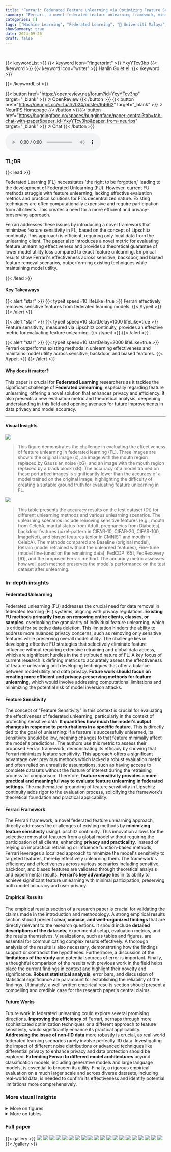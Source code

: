 ```yaml
---
title: "Ferrari: Federated Feature Unlearning via Optimizing Feature Sensitivity"
summary: "Ferrari, a novel federated feature unlearning framework, minimizes feature sensitivity via Lipschitz continuity, enabling effective and privacy-preserving data removal without full client participatio..."
categories: []
tags: ["Machine Learning", "Federated Learning", "🏢 Universiti Malaya",]
showSummary: true
date: 2024-09-26
draft: false
---
```


<br>

{{< keywordList >}}
{{< keyword icon="fingerprint" >}} YxyYTcv3hp {{< /keyword >}}
{{< keyword icon="writer" >}} Hanlin Gu et el. {{< /keyword >}}
 
{{< /keywordList >}}

{{< button href="https://openreview.net/forum?id=YxyYTcv3hp" target="_blank" >}}
↗ OpenReview
{{< /button >}}
{{< button href="https://neurips.cc/virtual/2024/poster/94662" target="_blank" >}}
↗ NeurIPS Homepage
{{< /button >}}{{< button href="https://huggingface.co/spaces/huggingface/paper-central?tab=tab-chat-with-paper&paper_id=YxyYTcv3hp&paper_from=neurips" target="_blank" >}}
↗ Chat
{{< /button >}}



<audio controls>
    <source src="https://ai-paper-reviewer.com/YxyYTcv3hp/podcast.wav" type="audio/wav">
    Your browser does not support the audio element.
</audio>


### TL;DR


{{< lead >}}

Federated Learning (FL) necessitates 'the right to be forgotten,' leading to the development of Federated Unlearning (FU). However, current FU methods struggle with feature unlearning, lacking effective evaluation metrics and practical solutions for FL's decentralized nature.  Existing techniques are often computationally expensive and require participation from all clients. This creates a need for a more efficient and privacy-preserving approach. 

Ferrari addresses these issues by introducing a novel framework that minimizes feature sensitivity in FL, based on the concept of Lipschitz continuity. This approach is efficient, requiring only local data from the unlearning client. The paper also introduces a novel metric for evaluating feature unlearning effectiveness and provides a theoretical guarantee of lower model utility loss compared to exact feature unlearning.  Empirical results show Ferrari's effectiveness across sensitive, backdoor, and biased feature removal scenarios, outperforming existing techniques while maintaining model utility.

{{< /lead >}}


#### Key Takeaways

{{< alert "star" >}}
{{< typeit speed=10 lifeLike=true >}} Ferrari effectively removes sensitive features from federated learning models. {{< /typeit >}}
{{< /alert >}}

{{< alert "star" >}}
{{< typeit speed=10 startDelay=1000 lifeLike=true >}} Feature sensitivity, measured via Lipschitz continuity, provides an effective metric for evaluating feature unlearning. {{< /typeit >}}
{{< /alert >}}

{{< alert "star" >}}
{{< typeit speed=10 startDelay=2000 lifeLike=true >}} Ferrari outperforms existing methods in unlearning effectiveness and maintains model utility across sensitive, backdoor, and biased features. {{< /typeit >}}
{{< /alert >}}

#### Why does it matter?
This paper is crucial for **Federated Learning** researchers as it tackles the significant challenge of **Federated Unlearning**, especially regarding feature unlearning, offering a novel solution that enhances privacy and efficiency.  It also presents a new evaluation metric and theoretical analysis, deepening understanding in this field and opening avenues for future improvements in data privacy and model accuracy.

------
#### Visual Insights



![](https://ai-paper-reviewer.com/YxyYTcv3hp/figures_2_1.jpg)

> This figure demonstrates the challenge in evaluating the effectiveness of feature unlearning in federated learning (FL).  Three images are shown: the original image (x), an image with the mouth region replaced by Gaussian noise (xG), and an image with the mouth region replaced by a black block (xB). The accuracy of a model trained on these perturbed images is significantly lower than the accuracy of a model trained on the original image, highlighting the difficulty of creating a suitable ground truth for evaluating feature unlearning in FL. 





![](https://ai-paper-reviewer.com/YxyYTcv3hp/tables_3_1.jpg)

> This table presents the accuracy results on the test dataset (Dt) for different unlearning methods and various unlearning scenarios. The unlearning scenarios include removing sensitive features (e.g., mouth from CelebA, marital status from Adult, pregnancies from Diabetes), backdoor features (pixel-pattern in CIFAR-10, CIFAR-20, CIFAR-100, ImageNet), and biased features (color in CMNIST and mouth in CelebA). The methods compared are Baseline (original model), Retrain (model retrained without the unlearned features), Fine-tune (model fine-tuned on the remaining data), FedCDP [65], FedRecovery [61], and the proposed Ferrari method.  The accuracy metric assesses how well each method preserves the model's performance on the test dataset after unlearning.





### In-depth insights


#### Federated Unlearning
Federated unlearning (FU) addresses the crucial need for data removal in federated learning (FL) systems, aligning with privacy regulations.  **Existing FU methods primarily focus on removing entire clients, classes, or samples**, overlooking the granularity of individual feature unlearning, which is critical for selective data deletion. This limitation hinders the ability to address more nuanced privacy concerns, such as removing only sensitive features while preserving overall model utility. The challenge lies in developing effective FU strategies that selectively eliminate feature influence without requiring extensive retraining and global data access, which are significant hurdles in the distributed nature of FL. A key focus of current research is defining metrics to accurately assess the effectiveness of feature unlearning and developing techniques that offer a balance between model utility and data privacy. **Future work should focus on creating more efficient and privacy-preserving methods for feature unlearning**, which would involve addressing computational limitations and minimizing the potential risk of model inversion attacks.

#### Feature Sensitivity
The concept of "Feature Sensitivity" in this context is crucial for evaluating the effectiveness of federated unlearning, particularly in the context of protecting sensitive data.  **It quantifies how much the model's output changes in response to perturbations in a specific feature.** This is directly tied to the goal of unlearning: if a feature is successfully unlearned, its sensitivity should be low, meaning changes to that feature minimally affect the model's predictions. The authors use this metric to assess their proposed Ferrari framework, demonstrating its efficacy by showing that Ferrari minimizes feature sensitivity.  This approach offers a significant advantage over previous methods which lacked a robust evaluation metric and often relied on unrealistic assumptions, such as having access to complete datasets without the feature of interest during the retraining process for comparison.  Therefore, **feature sensitivity provides a more practical and meaningful way to evaluate feature unlearning in federated settings.**  The mathematical grounding of feature sensitivity in Lipschitz continuity adds rigor to the evaluation process, solidifying the framework's theoretical foundation and practical applicability.

#### Ferrari Framework
The Ferrari framework, a novel federated feature unlearning approach, directly addresses the challenges of existing methods by **minimizing feature sensitivity** using Lipschitz continuity.  This innovation allows for the selective removal of features from a global model without requiring the participation of all clients, enhancing **privacy and practicality**.  Instead of relying on impractical retraining or influence function-based methods, Ferrari leverages a localized approach to minimize the model's sensitivity to targeted features, thereby effectively unlearning them. The framework's efficiency and effectiveness across various scenarios including sensitive, backdoor, and biased features are validated through theoretical analysis and experimental results. **Ferrari's key advantage** lies in its ability to achieve significant feature unlearning with minimal participation, preserving both model accuracy and user privacy.

#### Empirical Results
The empirical results section of a research paper is crucial for validating the claims made in the introduction and methodology.  A strong empirical results section should present **clear, concise, and well-organized findings** that are directly relevant to the research questions.  It should include **detailed descriptions of the datasets**, experimental setup, evaluation metrics, and the results themselves.  Visualizations, such as tables and figures, are essential for communicating complex results effectively.  A thorough analysis of the results is also necessary, demonstrating how the findings support or contradict the hypotheses.  Furthermore, a discussion of the **limitations of the study** and potential sources of error is important.  Finally, a thoughtful comparison of the results with previous work in the field helps place the current findings in context and highlight their novelty and significance.  **Robust statistical analysis**, error bars, and discussion of statistical significance are paramount for establishing the reliability of the findings.  Ultimately, a well-written empirical results section should present a compelling and credible case for the research paper's central claims.

#### Future Works
Future work in federated unlearning could explore several promising directions.  **Improving the efficiency** of Ferrari, perhaps through more sophisticated optimization techniques or a different approach to feature sensitivity, would significantly enhance its practical applicability.  **Addressing the issue of non-IID data** more robustly is crucial, as real-world federated learning scenarios rarely involve perfectly IID data. Investigating the impact of different noise distributions or advanced techniques like differential privacy to enhance privacy and data protection should be explored.  **Extending Ferrari to different model architectures** beyond classification models, including generative models and large language models, is essential to broaden its utility.  Finally, a rigorous empirical evaluation on a much larger scale and across diverse datasets, including real-world data, is needed to confirm its effectiveness and identify potential limitations more comprehensively.


### More visual insights

<details>
<summary>More on figures
</summary>


![](https://ai-paper-reviewer.com/YxyYTcv3hp/figures_3_1.jpg)

> This figure illustrates the Ferrari framework's workflow.  A client requests feature unlearning (step 1). The server sends the model to the client (step 2). The client performs local feature unlearning, minimizing feature sensitivity by reducing the model's output change rate relative to changes in the specified input feature (the slope in the graph, step 3). The client then uploads the updated model back to the server (step 4).


![](https://ai-paper-reviewer.com/YxyYTcv3hp/figures_5_1.jpg)

> This figure shows examples of pixel-pattern backdoor features added to different datasets. A small pattern is added to images in MNIST, FMNIST, CIFAR-10, CIFAR-20, and CIFAR-100.  The top row shows the original image, and the bottom row shows the image with the added backdoor trigger. This trigger is intended to cause the model to misclassify images regardless of their actual content.


![](https://ai-paper-reviewer.com/YxyYTcv3hp/figures_5_2.jpg)

> This figure shows the distribution of biased datasets used in the experiments for biased feature unlearning.  The top row shows examples from the CMNIST dataset, illustrating bias towards color patterns. For example, the digit '3' is shown in blue and green, and the digit '8' is shown in green and blue. The bottom row shows examples from the CelebA dataset, illustrating bias towards gender and smiling attributes. For example, images of men and women are shown, along with images with or without smiles, highlighting the bias present within the training data.


![](https://ai-paper-reviewer.com/YxyYTcv3hp/figures_7_1.jpg)

> This figure shows the results of a model inversion attack (MIA) on the CelebA dataset after unlearning the 'mouth' feature.  It compares the original image ('Target') with the reconstructions generated by the Baseline model (which didn't undergo unlearning), the Retrain model (which was retrained without the mouth feature), and the Ferrari model (the proposed unlearning method). The goal is to demonstrate that Ferrari effectively prevents reconstruction of the unlearned feature (mouth), protecting privacy, while the Baseline and Retrain models fail to do so.


![](https://ai-paper-reviewer.com/YxyYTcv3hp/figures_8_1.jpg)

> This figure shows the results of a model inversion attack (MIA) on the CelebA dataset after unlearning the 'mouth' feature.  It compares the MIA reconstructions from the Baseline model (which did not undergo unlearning), a Retrained model (trained without the mouth feature), and the Ferrari model (which used the proposed federated feature unlearning method).  The goal is to visually demonstrate the effectiveness of Ferrari in preventing reconstruction of the unlearned feature.  Successful unlearning should result in poor reconstruction of the 'mouth' in the Ferrari model's results, indicating that the model no longer retains information about this feature.


![](https://ai-paper-reviewer.com/YxyYTcv3hp/figures_9_1.jpg)

> This figure compares the computational efficiency of different federated unlearning methods.  It shows a bar chart visualizing the runtime (in seconds) and FLOPs (floating point operations) for each method.  The methods are: Retrain, Fine-tune, FedCDP, FedRecovery, and the proposed Ferrari method.  The results demonstrate that the Ferrari method has significantly lower runtime and FLOPs compared to other methods, suggesting its superior efficiency for federated feature unlearning.


![](https://ai-paper-reviewer.com/YxyYTcv3hp/figures_9_2.jpg)

> This figure shows the ablation study and hyperparameter analysis of the proposed Ferrari framework for backdoor feature unlearning.  The ablation study (a) compares the performance using the Lipschitz loss function (as used in Ferrari) against a Non-Lipschitz variant to highlight the importance of the bounded optimization provided by Lipschitz continuity. The hyperparameter analysis (b) shows the effects of varying the standard deviation (σ) of the Gaussian noise added during perturbation on the accuracy of the retain (Dr) and unlearn (Du) datasets. Finally (c) shows the effect of using different proportions of the unlearn client's dataset (Du) on the accuracy of the retain and unlearn datasets.  The results highlight the importance of the Lipschitz loss and the impact of the hyperparameters on the effectiveness of feature unlearning.


![](https://ai-paper-reviewer.com/YxyYTcv3hp/figures_18_1.jpg)

> The figure displays attention maps for MNIST dataset, showcasing the attention patterns of the baseline, retrained, and Ferrari (proposed method) models on digits 0-9.  It helps visualize how each model focuses on different parts of the digit images, illustrating the change in attention patterns after feature unlearning using the Ferrari model.


![](https://ai-paper-reviewer.com/YxyYTcv3hp/figures_19_1.jpg)

> This figure shows the attention map analysis for backdoor samples across model iterations of baseline, retrain, and unlearn model using the proposed Ferrari method on the FMNIST dataset.  The GradCAM attention maps are shown for each class, and for each model (Baseline, Retrain, Ferrari). This visualization helps understand how each model focuses on different features when making predictions, and how the unlearning process affects the model's attention mechanism.


![](https://ai-paper-reviewer.com/YxyYTcv3hp/figures_19_2.jpg)

> This figure shows the attention maps for CIFAR-10 dataset across different iterations of baseline, retrain, and unlearn models using the proposed Ferrari method.  The attention maps visualize the regions of the input image that the model focuses on when making predictions.  The red boxes highlight the backdoor trigger in the input images. The baseline model strongly focuses on the backdoor trigger, while the retrain and Ferrari models show a reduced focus on the trigger and more focus on relevant features for classification.


![](https://ai-paper-reviewer.com/YxyYTcv3hp/figures_19_3.jpg)

> This figure shows the attention maps generated by GradCAM for the baseline model, the retrained model, and the model after applying the Ferrari method to unlearn the 'mouth' feature in the CelebA dataset.  The top row displays images from the biased dataset, while the bottom row shows images from the unbiased dataset.  Each column represents a different example image, allowing a visual comparison of how the attention shifts across models.  The goal is to demonstrate Ferrari's effectiveness in removing attention from the targeted feature (mouth) without drastically impacting the overall model performance.


![](https://ai-paper-reviewer.com/YxyYTcv3hp/figures_20_1.jpg)

> This figure shows the results of a model inversion attack (MIA) on the CelebA dataset after unlearning the 'mouth' feature.  It compares the reconstructions generated by the baseline model (which still retains information about the mouth), the retrained model (trained without the mouth feature), and the Ferrari model (using the proposed method).  The goal is to demonstrate Ferrari's effectiveness in preventing the reconstruction of the unlearned feature, thereby protecting privacy.


![](https://ai-paper-reviewer.com/YxyYTcv3hp/figures_21_1.jpg)

> This figure shows the results of a model inversion attack (MIA) performed on the CelebA dataset after unlearning the 'mouth' feature.  It visually compares the reconstructed images of the mouth feature from the baseline model, the retrained model, and the Ferrari model (the proposed method).  The comparison highlights the effectiveness of the Ferrari framework in preventing reconstruction of the unlearned feature, thereby enhancing privacy.


![](https://ai-paper-reviewer.com/YxyYTcv3hp/figures_22_1.jpg)

> This figure shows the results of a model inversion attack (MIA) on the CelebA dataset after unlearning the 'mouth' feature.  It compares the reconstructed images from the Baseline model (before unlearning), the Retrain model (trained on data without the mouth feature), and the Ferrari model (the proposed unlearning method). The goal is to demonstrate that Ferrari effectively prevents the reconstruction of the unlearned feature, thus preserving privacy.


![](https://ai-paper-reviewer.com/YxyYTcv3hp/figures_23_1.jpg)

> This figure shows the comparison of Lipschitz and Non-Lipschitz loss functions during the backdoor feature unlearning process on different datasets. The Lipschitz loss shows a steady decrease, while the Non-Lipschitz loss fluctuates significantly, highlighting the importance of Lipschitz continuity in stabilizing the unlearning process.


![](https://ai-paper-reviewer.com/YxyYTcv3hp/figures_24_1.jpg)

> This figure shows the scalability analysis of the proposed Ferrari framework on the CIFAR-10 dataset. It compares the accuracy of the retain dataset (Dr) and the unlearn dataset (Du) across different numbers of clients (10, 20, and 50) for three methods: Baseline, Retrain, and Ferrari.  The results demonstrate the robustness of Ferrari's performance even with a large number of clients, indicating its suitability for large-scale federated learning settings.


</details>




<details>
<summary>More on tables
</summary>


![](https://ai-paper-reviewer.com/YxyYTcv3hp/tables_6_1.jpg)
> This table presents the accuracy results on the test dataset (Dt) for various feature unlearning methods across different scenarios.  The scenarios include sensitive feature unlearning (removing sensitive features like 'mouth' from CelebA dataset), backdoor feature unlearning (removing backdoor triggers introduced during training), and biased feature unlearning (mitigating biases towards specific features in datasets). The methods compared are Baseline (original model), Retrain (model retrained without the target features), Fine-tune (model fine-tuned on the remaining dataset), FedCDP (Federated Unlearning via Class-discriminative Pruning), FedRecovery (Federated Unlearning using historical gradient information), and Ferrari (the proposed method). The table shows that Ferrari generally achieves higher accuracy compared to the other methods across various scenarios, suggesting its effectiveness in feature unlearning.

![](https://ai-paper-reviewer.com/YxyYTcv3hp/tables_6_2.jpg)
> This table presents the feature sensitivity results for different unlearning methods on sensitive features. Lower feature sensitivity indicates better unlearning performance.  The methods compared include Baseline (original model), Retrain (model retrained without sensitive features), Fine-tune (model fine-tuned without sensitive features), FedCDP, FedRecovery, and the proposed Ferrari method.  The results are shown for four different datasets and sensitive features.

![](https://ai-paper-reviewer.com/YxyYTcv3hp/tables_7_1.jpg)
> This table presents the Attack Success Rate (ASR) achieved by a Model Inversion Attack (MIA) for different feature unlearning methods across various sensitive feature datasets.  It compares the performance of the proposed Ferrari method against baselines (Baseline, Retrain, Fine-tune, FedCDP, FedRecovery). Lower ASR values indicate better protection of sensitive features.

![](https://ai-paper-reviewer.com/YxyYTcv3hp/tables_8_1.jpg)
> This table presents the accuracy results on the test dataset (Dt) for different unlearning methods across various scenarios (Sensitive, Backdoor, and Biased feature unlearning).  Each row represents a different unlearning scenario and dataset, while each column shows the performance of various methods: Baseline (original model), Retrain (model retrained without the unlearned feature), Fine-tune (model fine-tuned on the remaining data), FedCDP, FedRecovery, and Ferrari (the proposed method). The accuracy values are expressed as percentages with standard deviations. This table helps to evaluate the effectiveness of different methods in preserving model utility during the feature unlearning process.

</details>




### Full paper

{{< gallery >}}
<img src="https://ai-paper-reviewer.com/YxyYTcv3hp/1.png" class="grid-w50 md:grid-w33 xl:grid-w25" />
<img src="https://ai-paper-reviewer.com/YxyYTcv3hp/2.png" class="grid-w50 md:grid-w33 xl:grid-w25" />
<img src="https://ai-paper-reviewer.com/YxyYTcv3hp/3.png" class="grid-w50 md:grid-w33 xl:grid-w25" />
<img src="https://ai-paper-reviewer.com/YxyYTcv3hp/4.png" class="grid-w50 md:grid-w33 xl:grid-w25" />
<img src="https://ai-paper-reviewer.com/YxyYTcv3hp/5.png" class="grid-w50 md:grid-w33 xl:grid-w25" />
<img src="https://ai-paper-reviewer.com/YxyYTcv3hp/6.png" class="grid-w50 md:grid-w33 xl:grid-w25" />
<img src="https://ai-paper-reviewer.com/YxyYTcv3hp/7.png" class="grid-w50 md:grid-w33 xl:grid-w25" />
<img src="https://ai-paper-reviewer.com/YxyYTcv3hp/8.png" class="grid-w50 md:grid-w33 xl:grid-w25" />
<img src="https://ai-paper-reviewer.com/YxyYTcv3hp/9.png" class="grid-w50 md:grid-w33 xl:grid-w25" />
<img src="https://ai-paper-reviewer.com/YxyYTcv3hp/10.png" class="grid-w50 md:grid-w33 xl:grid-w25" />
<img src="https://ai-paper-reviewer.com/YxyYTcv3hp/11.png" class="grid-w50 md:grid-w33 xl:grid-w25" />
<img src="https://ai-paper-reviewer.com/YxyYTcv3hp/12.png" class="grid-w50 md:grid-w33 xl:grid-w25" />
<img src="https://ai-paper-reviewer.com/YxyYTcv3hp/13.png" class="grid-w50 md:grid-w33 xl:grid-w25" />
<img src="https://ai-paper-reviewer.com/YxyYTcv3hp/14.png" class="grid-w50 md:grid-w33 xl:grid-w25" />
<img src="https://ai-paper-reviewer.com/YxyYTcv3hp/15.png" class="grid-w50 md:grid-w33 xl:grid-w25" />
<img src="https://ai-paper-reviewer.com/YxyYTcv3hp/16.png" class="grid-w50 md:grid-w33 xl:grid-w25" />
<img src="https://ai-paper-reviewer.com/YxyYTcv3hp/17.png" class="grid-w50 md:grid-w33 xl:grid-w25" />
<img src="https://ai-paper-reviewer.com/YxyYTcv3hp/18.png" class="grid-w50 md:grid-w33 xl:grid-w25" />
<img src="https://ai-paper-reviewer.com/YxyYTcv3hp/19.png" class="grid-w50 md:grid-w33 xl:grid-w25" />
<img src="https://ai-paper-reviewer.com/YxyYTcv3hp/20.png" class="grid-w50 md:grid-w33 xl:grid-w25" />
{{< /gallery >}}